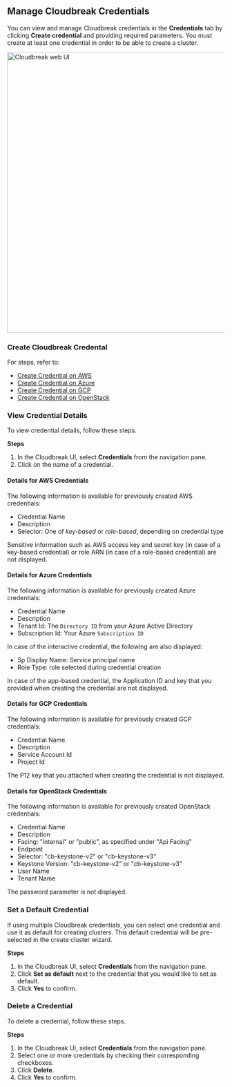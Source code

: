 
##  Manage Cloudbreak Credentials 

You can view and manage Cloudbreak credentials in the **Credentials** tab by clicking **Create credential** and providing required parameters. You must create at least one credential in order to be able to create a cluster. 

<a href="../images/cb-credentials.png" target="_blank" title="click to enlarge"><img src="../images/cb-credentials.png" width="650" title="Cloudbreak web UI"></a> 

### Create Cloudbreak Credental  

For steps, refer to:

* [Create Credential on AWS](aws-launch.md#create-cloudbreak-credential)  
* [Create Credential on Azure](azure-launch.md#create-cloudbreak-credential)  
* [Create Credential on GCP](gcp-launch.md#create-cloudbreak-credential) 
* [Create Credential on OpenStack](os-launch.md#create-cloudbreak-credential)


### View Credential Details

To view credential details, follow these steps.

**Steps**

1. In the Cloudbreak UI, select **Credentials** from the navigation pane.  
2. Click on the name of a credential. 

#### Details for AWS Credentials

The following information is available for previously created AWS credentials:

* Credential Name  
* Description   
* Selector: One of *key-based* or *role-based*, depending on credential type   

Sensitive information such as AWS access key and secret key (in case of a key-based credential) or role ARN (in case of a role-based credential) are not displayed.

#### Details for Azure Credentials 

The following information is available for previously created Azure credentials:

* Credential Name   
* Description  
* Tenant Id: The `Directory ID` from your Azure Active Directory   
* Subscription Id: Your Azure `Subscription ID`  

In case of the interactive credential, the following are also displayed:

* Sp Display Name: Service principal name     
* Role Type: role selected during credential creation 

In case of the app-based credential, the Application ID and key that you provided when creating the credential are not displayed.

#### Details for GCP Credentials    

The following information is available for previously created GCP credentials:

* Credential Name   
* Description  
* Service Account Id
* Project Id 

The P12 key that you attached when creating the credential is not displayed.

#### Details for OpenStack Credentials    

The following information is available for previously created OpenStack credentials:

* Credential Name   
* Description  
* Facing: "internal" or "public", as specified under "Api Facing"     
* Endpoint  
* Selector: "cb-keystone-v2" or "cb-keystone-v3"  
* Keystone Version: "cb-keystone-v2" or "cb-keystone-v3"   
* User Name    
* Tenant Name   

The password parameter is not displayed. 

### Set a Default Credential

If using multiple Cloudbreak credentials, you can select one credential and use it as default for creating clusters. This default credential will be pre-selected in the create cluster wizard.
 
**Steps**

1. In the Cloudbreak UI, select **Credentials** from the navigation pane.  
2. Click **Set as default** next to the credential that you would like to set as default.  
3. Click **Yes** to confirm. 


### Delete a Credential 

To delete a credential, follow these steps.

**Steps**

1. In the Cloudbreak UI, select **Credentials** from the navigation pane.  
2. Select one or more credentials by checking their corresponding checkboxes.
2. Click **Delete**. 
3. Click **Yes** to confirm. 

